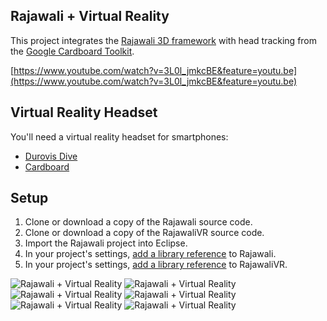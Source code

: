 ## Rajawali + Virtual Reality

This project integrates the [Rajawali 3D framework](https://github.com/MasDennis/Rajawali) with head tracking from the [Google Cardboard Toolkit](https://developers.google.com/cardboard/).

[https://www.youtube.com/watch?v=3L0l_jmkcBE&feature=youtu.be](https://www.youtube.com/watch?v=3L0l_jmkcBE&feature=youtu.be)

## Virtual Reality Headset

You'll need a virtual reality headset for smartphones:
- [Durovis Dive](http://www.durovis.com/index.html)
- [Cardboard](http://www.googlecardboard.com/)

## Setup

1. Clone or download a copy of the Rajawali source code.
2. Clone or download a copy of the RajawaliVR source code.
3. Import the Rajawali project into Eclipse.
4. In your project's settings, [add a library reference](https://developer.android.com/tools/projects/projects-eclipse.html#ReferencingLibraryProject) to Rajawali.
5. In your project's settings, [add a library reference](https://developer.android.com/tools/projects/projects-eclipse.html#ReferencingLibraryProject) to RajawaliVR.

![Rajawali + Virtual Reality](http://www.rozengain.com/files/rajawali/rajawali-virtual-reality-001.jpg)
![Rajawali + Virtual Reality](http://www.rozengain.com/files/rajawali/rajawali-virtual-reality-002.jpg)
![Rajawali + Virtual Reality](http://www.rozengain.com/files/rajawali/rajawali-virtual-reality-003.jpg)
![Rajawali + Virtual Reality](http://www.rozengain.com/files/rajawali/rajawali-virtual-reality-004.jpg)
![Rajawali + Virtual Reality](http://www.rozengain.com/files/rajawali/rajawali-virtual-reality-005.jpg)
![Rajawali + Virtual Reality](http://www.rozengain.com/files/rajawali/rajawali-virtual-reality-006.jpg)
